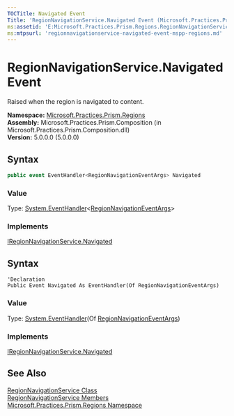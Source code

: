 ```yaml
---
TOCTitle: Navigated Event
Title: 'RegionNavigationService.Navigated Event (Microsoft.Practices.Prism.Regions)'
ms:assetid: 'E:Microsoft.Practices.Prism.Regions.RegionNavigationService.Navigated'
ms:mtpsurl: 'regionnavigationservice-navigated-event-mspp-regions.md'
---
```



# RegionNavigationService.Navigated Event

Raised when the region is navigated to content.

**Namespace:** [Microsoft.Practices.Prism.Regions](https://msdn.microsoft.com/library/microsoft.practices.prism.regions)  
**Assembly:** Microsoft.Practices.Prism.Composition (in Microsoft.Practices.Prism.Composition.dll)  
**Version:** 5.0.0.0 (5.0.0.0)

## Syntax

```C#
public event EventHandler<RegionNavigationEventArgs> Navigated
```

### Value

Type: [System.EventHandler](http://msdn.microsoft.com/en-us/library/db0etb8x)&lt;[RegionNavigationEventArgs](https://msdn.microsoft.com/library/microsoft.practices.prism.regions.regionnavigationeventargs)&gt;
### Implements

[IRegionNavigationService.Navigated](https://msdn.microsoft.com/library/microsoft.practices.prism.regions.iregionnavigationservice.navigated)

## Syntax

```VB
'Declaration
Public Event Navigated As EventHandler(Of RegionNavigationEventArgs)
```

### Value

Type: [System.EventHandler](http://msdn.microsoft.com/en-us/library/db0etb8x)(Of [RegionNavigationEventArgs](https://msdn.microsoft.com/library/microsoft.practices.prism.regions.regionnavigationeventargs))
### Implements

[IRegionNavigationService.Navigated](https://msdn.microsoft.com/library/microsoft.practices.prism.regions.iregionnavigationservice.navigated)


## See Also

[RegionNavigationService Class](https://msdn.microsoft.com/library/microsoft.practices.prism.regions.regionnavigationservice)  
[RegionNavigationService Members](https://msdn.microsoft.com/en-us/library/microsoft.practices.prism.regions.regionnavigationservice_members)  
[Microsoft.Practices.Prism.Regions Namespace](https://msdn.microsoft.com/library/microsoft.practices.prism.regions)  